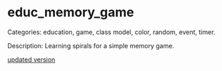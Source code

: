 # educ_memory_game

Categories: education, game, class model, color, random, event, timer.

Description: Learning spirals for a simple memory game.

[updated version](https://github.com/dzenanr/memory)








